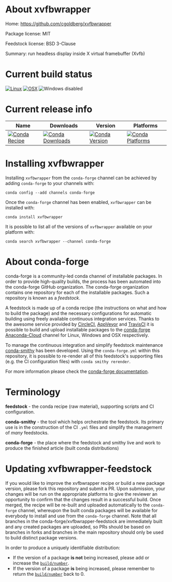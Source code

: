 About xvfbwrapper
=================

Home: https://github.com/cgoldberg/xvfbwrapper

Package license: MIT

Feedstock license: BSD 3-Clause

Summary: run headless display inside X virtual framebuffer (Xvfb)



Current build status
====================

[![Linux](https://img.shields.io/circleci/project/github/conda-forge/xvfbwrapper-feedstock/master.svg?label=Linux)](https://circleci.com/gh/conda-forge/xvfbwrapper-feedstock)
[![OSX](https://img.shields.io/travis/conda-forge/xvfbwrapper-feedstock/master.svg?label=macOS)](https://travis-ci.org/conda-forge/xvfbwrapper-feedstock)
![Windows disabled](https://img.shields.io/badge/Windows-disabled-lightgrey.svg)

Current release info
====================

| Name | Downloads | Version | Platforms |
| --- | --- | --- | --- |
| [![Conda Recipe](https://img.shields.io/badge/recipe-xvfbwrapper-green.svg)](https://anaconda.org/conda-forge/xvfbwrapper) | [![Conda Downloads](https://img.shields.io/conda/dn/conda-forge/xvfbwrapper.svg)](https://anaconda.org/conda-forge/xvfbwrapper) | [![Conda Version](https://img.shields.io/conda/vn/conda-forge/xvfbwrapper.svg)](https://anaconda.org/conda-forge/xvfbwrapper) | [![Conda Platforms](https://img.shields.io/conda/pn/conda-forge/xvfbwrapper.svg)](https://anaconda.org/conda-forge/xvfbwrapper) |

Installing xvfbwrapper
======================

Installing `xvfbwrapper` from the `conda-forge` channel can be achieved by adding `conda-forge` to your channels with:

```
conda config --add channels conda-forge
```

Once the `conda-forge` channel has been enabled, `xvfbwrapper` can be installed with:

```
conda install xvfbwrapper
```

It is possible to list all of the versions of `xvfbwrapper` available on your platform with:

```
conda search xvfbwrapper --channel conda-forge
```


About conda-forge
=================

conda-forge is a community-led conda channel of installable packages.
In order to provide high-quality builds, the process has been automated into the
conda-forge GitHub organization. The conda-forge organization contains one repository
for each of the installable packages. Such a repository is known as a *feedstock*.

A feedstock is made up of a conda recipe (the instructions on what and how to build
the package) and the necessary configurations for automatic building using freely
available continuous integration services. Thanks to the awesome service provided by
[CircleCI](https://circleci.com/), [AppVeyor](https://www.appveyor.com/)
and [TravisCI](https://travis-ci.org/) it is possible to build and upload installable
packages to the [conda-forge](https://anaconda.org/conda-forge)
[Anaconda-Cloud](https://anaconda.org/) channel for Linux, Windows and OSX respectively.

To manage the continuous integration and simplify feedstock maintenance
[conda-smithy](https://github.com/conda-forge/conda-smithy) has been developed.
Using the ``conda-forge.yml`` within this repository, it is possible to re-render all of
this feedstock's supporting files (e.g. the CI configuration files) with ``conda smithy rerender``.

For more information please check the [conda-forge documentation](https://conda-forge.org/docs/).

Terminology
===========

**feedstock** - the conda recipe (raw material), supporting scripts and CI configuration.

**conda-smithy** - the tool which helps orchestrate the feedstock.
                   Its primary use is in the construction of the CI ``.yml`` files
                   and simplify the management of *many* feedstocks.

**conda-forge** - the place where the feedstock and smithy live and work to
                  produce the finished article (built conda distributions)


Updating xvfbwrapper-feedstock
==============================

If you would like to improve the xvfbwrapper recipe or build a new
package version, please fork this repository and submit a PR. Upon submission,
your changes will be run on the appropriate platforms to give the reviewer an
opportunity to confirm that the changes result in a successful build. Once
merged, the recipe will be re-built and uploaded automatically to the
`conda-forge` channel, whereupon the built conda packages will be available for
everybody to install and use from the `conda-forge` channel.
Note that all branches in the conda-forge/xvfbwrapper-feedstock are
immediately built and any created packages are uploaded, so PRs should be based
on branches in forks and branches in the main repository should only be used to
build distinct package versions.

In order to produce a uniquely identifiable distribution:
 * If the version of a package **is not** being increased, please add or increase
   the [``build/number``](https://conda.io/docs/user-guide/tasks/build-packages/define-metadata.html#build-number-and-string).
 * If the version of a package **is** being increased, please remember to return
   the [``build/number``](https://conda.io/docs/user-guide/tasks/build-packages/define-metadata.html#build-number-and-string)
   back to 0.
